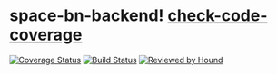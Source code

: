 # space-bn-backend! [check-code-coverage](https://img.shields.io/badge/space--bn-backend-yellowgreen)

[![Coverage Status](https://coveralls.io/repos/github/atlp-rwanda/space-bn-backend/badge.svg?branch=develop)](https://coveralls.io/github/atlp-rwanda/space-bn-backend?branch=develop)
[![Build Status](https://travis-ci.org/furebo/testingpostgres.svg?branch=master)](https://travis-ci.org/atlp-rwanda/space-bn-backend)
[![Reviewed by Hound](https://img.shields.io/badge/Reviewed_by-Hound-8E64B0.svg)](https://houndci.com)
